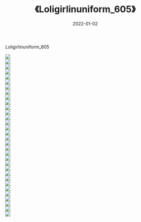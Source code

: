 ﻿---
layout: post
title:  《Loligirlinuniform_605》
date:   2022-01-02
img: http://imgx.orgx.ga/萝莉/2022/Loligirlinuniform_605/000.jpg
categories: [美女, 清纯, 唯美]
---

Loligirlinuniform_605

  ![](http://imgx.orgx.ga/萝莉/2022/Loligirlinuniform_605/001.jpg) <br> ![](http://imgx.orgx.ga/萝莉/2022/Loligirlinuniform_605/002.jpg) <br> ![](http://imgx.orgx.ga/萝莉/2022/Loligirlinuniform_605/003.jpg) <br> ![](http://imgx.orgx.ga/萝莉/2022/Loligirlinuniform_605/004.jpg) <br> ![](http://imgx.orgx.ga/萝莉/2022/Loligirlinuniform_605/005.jpg) <br> ![](http://imgx.orgx.ga/萝莉/2022/Loligirlinuniform_605/006.jpg) <br> ![](http://imgx.orgx.ga/萝莉/2022/Loligirlinuniform_605/007.jpg) <br> ![](http://imgx.orgx.ga/萝莉/2022/Loligirlinuniform_605/008.jpg) <br> ![](http://imgx.orgx.ga/萝莉/2022/Loligirlinuniform_605/009.jpg) <br> ![](http://imgx.orgx.ga/萝莉/2022/Loligirlinuniform_605/010.jpg) <br> ![](http://imgx.orgx.ga/萝莉/2022/Loligirlinuniform_605/011.jpg) <br> ![](http://imgx.orgx.ga/萝莉/2022/Loligirlinuniform_605/012.jpg) <br> ![](http://imgx.orgx.ga/萝莉/2022/Loligirlinuniform_605/013.jpg) <br> ![](http://imgx.orgx.ga/萝莉/2022/Loligirlinuniform_605/014.jpg) <br> ![](http://imgx.orgx.ga/萝莉/2022/Loligirlinuniform_605/015.jpg) <br> ![](http://imgx.orgx.ga/萝莉/2022/Loligirlinuniform_605/016.jpg) <br> ![](http://imgx.orgx.ga/萝莉/2022/Loligirlinuniform_605/017.jpg) <br> ![](http://imgx.orgx.ga/萝莉/2022/Loligirlinuniform_605/018.jpg) <br> ![](http://imgx.orgx.ga/萝莉/2022/Loligirlinuniform_605/019.jpg) <br> ![](http://imgx.orgx.ga/萝莉/2022/Loligirlinuniform_605/020.jpg) <br> ![](http://imgx.orgx.ga/萝莉/2022/Loligirlinuniform_605/021.jpg) <br> ![](http://imgx.orgx.ga/萝莉/2022/Loligirlinuniform_605/022.jpg) <br> ![](http://imgx.orgx.ga/萝莉/2022/Loligirlinuniform_605/023.jpg) <br> ![](http://imgx.orgx.ga/萝莉/2022/Loligirlinuniform_605/024.jpg) <br> ![](http://imgx.orgx.ga/萝莉/2022/Loligirlinuniform_605/025.jpg) <br> ![](http://imgx.orgx.ga/萝莉/2022/Loligirlinuniform_605/026.jpg) <br> ![](http://imgx.orgx.ga/萝莉/2022/Loligirlinuniform_605/027.jpg) <br> ![](http://imgx.orgx.ga/萝莉/2022/Loligirlinuniform_605/028.jpg) <br> ![](http://imgx.orgx.ga/萝莉/2022/Loligirlinuniform_605/029.jpg) <br> ![](http://imgx.orgx.ga/萝莉/2022/Loligirlinuniform_605/030.jpg) <br> ![](http://imgx.orgx.ga/萝莉/2022/Loligirlinuniform_605/031.jpg) <br> ![](http://imgx.orgx.ga/萝莉/2022/Loligirlinuniform_605/032.jpg) <br>